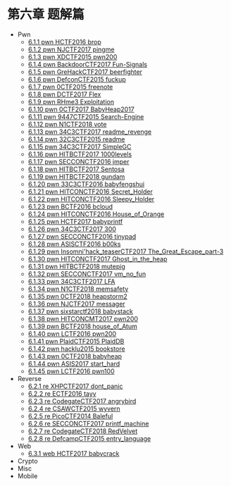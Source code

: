 # 第六章 题解篇

* Pwn
  * [6.1.1 pwn HCTF2016 brop](6.1.1_pwn_hctf2016_brop.md)
  * [6.1.2 pwn NJCTF2017 pingme](6.1.2_pwn_njctf2017_pingme.md)
  * [6.1.3 pwn XDCTF2015 pwn200](6.1.3_pwn_xdctf2015_pwn200.md)
  * [6.1.4 pwn BackdoorCTF2017 Fun-Signals](6.1.4_pwn_backdoorctf2017_fun_signals.md)
  * [6.1.5 pwn GreHackCTF2017 beerfighter](6.1.5_pwn_grehackctf2017_beerfighter.md)
  * [6.1.6 pwn DefconCTF2015 fuckup](6.1.6_pwn_defconctf2015_fuckup.md)
  * [6.1.7 pwn 0CTF2015 freenote](6.1.7_pwn_0ctf2015_freenote.md)
  * [6.1.8 pwn DCTF2017 Flex](6.1.8_pwn_dctf2017_flex.md)
  * [6.1.9 pwn RHme3 Exploitation](6.1.9_pwn_rhme3_exploitation.md)
  * [6.1.10 pwn 0CTF2017 BabyHeap2017](6.1.10_pwn_0ctf2017_babyheap2017.md)
  * [6.1.11 pwn 9447CTF2015 Search-Engine](6.1.11_pwn_9447ctf2015_search_engine.md)
  * [6.1.12 pwn N1CTF2018 vote](6.1.12_pwn_n1ctf2018_vote.md)
  * [6.1.13 pwn 34C3CTF2017 readme_revenge](6.1.13_pwn_34c3ctf2017_readme_revenge.md)
  * [6.1.14 pwn 32C3CTF2015 readme](6.1.14_pwn_32c3ctf2015_readme.md)
  * [6.1.15 pwn 34C3CTF2017 SimpleGC](6.1.15_pwn_34c3ctf2017_simplegc.md)
  * [6.1.16 pwn HITBCTF2017 1000levels](6.1.16_pwn_hitbctf2017_1000levels.md)
  * [6.1.17 pwn SECCONCTF2016 jmper](6.1.17_pwn_secconctf2016_jmper.md)
  * [6.1.18 pwn HITBCTF2017 Sentosa](6.1.18_pwn_hitbctf2017_sentosa.md)
  * [6.1.19 pwn HITBCTF2018 gundam](6.1.19_pwn_hitbctf2018_gundam.md)
  * [6.1.20 pwn 33C3CTF2016 babyfengshui](6.1.20_pwn_33c3ctf2016_babyfengshui.md)
  * [6.1.21 pwn HITCONCTF2016 Secret_Holder](6.1.21_pwn_hitconctf2016_secret_holder.md)
  * [6.1.22 pwn HITCONCTF2016 Sleepy_Holder](6.1.22_pwn_hitconctf2016_sleepy_holder.md)
  * [6.1.23 pwn BCTF2016 bcloud](6.1.23_pwn_bctf2016_bcloud.md)
  * [6.1.24 pwn HITCONCTF2016 House_of_Orange](6.1.24_hitconctf2016_house_of_orange.md)
  * [6.1.25 pwn HCTF2017 babyprintf](6.1.25_pwn_hctf2017_babyprintf.md)
  * [6.1.26 pwn 34C3CTF2017 300](6.1.26_pwn_34c3ctf2017_300.md)
  * [6.1.27 pwn SECCONCTF2016 tinypad](6.1.27_pwn_secconctf2016_tinypad.md)
  * [6.1.28 pwn ASISCTF2016 b00ks](6.1.28_pwn_asisctf2016_b00ks.md)
  * [6.1.29 pwn Insomni'hack_teaserCTF2017 The_Great_Escape_part-3](6.1.29_pwn_insomnictf2017_the_great_escape3.md)
  * [6.1.30 pwn HITCONCTF2017 Ghost_in_the_heap](6.1.30_pwn_hitconctf2017_ghost_in_the_heap.md)
  * [6.1.31 pwn HITBCTF2018 mutepig](6.1.31_pwn_hitbctf2018_mutepig.md)
  * [6.1.32 pwn SECCONCTF2017 vm_no_fun](6.1.32_pwn_secconctf2017_vm_no_fun.md)
  * [6.1.33 pwn 34C3CTF2017 LFA](6.1.33_pwn_34c3ctf2017_lfa.md)
  * [6.1.34 pwn N1CTF2018 memsafety](6.1.34_pwn_n1ctf2018_memsafety.md)
  * [6.1.35 pwn 0CTF2018 heapstorm2](6.1.35_pwn_0ctf2018_heapstorm2.md)
  * [6.1.36 pwn NJCTF2017 messager](6.1.36_pwn_njctf2017_messager.md)
  * [6.1.37 pwn sixstarctf2018 babystack](6.1.37_pwn_sixstarctf2018_babystack.md)
  * [6.1.38 pwn HITCONCMT2017 pwn200](6.1.38_pwn_hitconcmt_pwn200.md)
  * [6.1.39 pwn BCTF2018 house_of_Atum](6.1.39_pwn_bctf2018_house_of_atum.md)
  * [6.1.40 pwn LCTF2016 pwn200](6.1.40_pwn_lctf2016_pwn200.md)
  * [6.1.41 pwn PlaidCTF2015 PlaidDB](6.1.41_pwn_plaidctf2015_plaiddb.md)
  * [6.1.42 pwn hacklu2015 bookstore](6.1.42_pwn_hacklu2015_bookstore.md)
  * [6.1.43 pwn 0CTF2018 babyheap](6.1.43_pwn_0ctf2018_babyheap.md)
  * [6.1.44 pwn ASIS2017 start_hard](6.1.44_pwn_asis2017_start_hard.md)
  * [6.1.45 pwn LCTF2016 pwn100](6.1.45_pwn_lctf2016_pwn100.md)
* Reverse
  * [6.2.1 re XHPCTF2017 dont_panic](6.2.1_re_xhpctf2017_dont_panic.md)
  * [6.2.2 re ECTF2016 tayy](6.2.2_re_ectf2016_tayy.md)
  * [6.2.3 re CodegateCTF2017 angrybird](6.2.3_re_codegatectf2017_angrybird.md)
  * [6.2.4 re CSAWCTF2015 wyvern](6.2.4_re_csawctf2015_wyvern.md)
  * [6.2.5 re PicoCTF2014 Baleful](6.2.5_re_picoctf2014_baleful.md)
  * [6.2.6 re SECCONCTF2017 printf_machine](6.2.6_re_secconctf2017_printf_machine.md)
  * [6.2.7 re CodegateCTF2018 RedVelvet](6.2.7_re_codegatectf2018_redvelvet.md)
  * [6.2.8 re DefcampCTF2015 entry_language](6.2.8_re_defcampctf2015_entry_language.md)
* Web
  * [6.3.1 web HCTF2017 babycrack](6.3.1_web_hctf2017_babycrack.md)
* Crypto
* Misc
* Mobile

